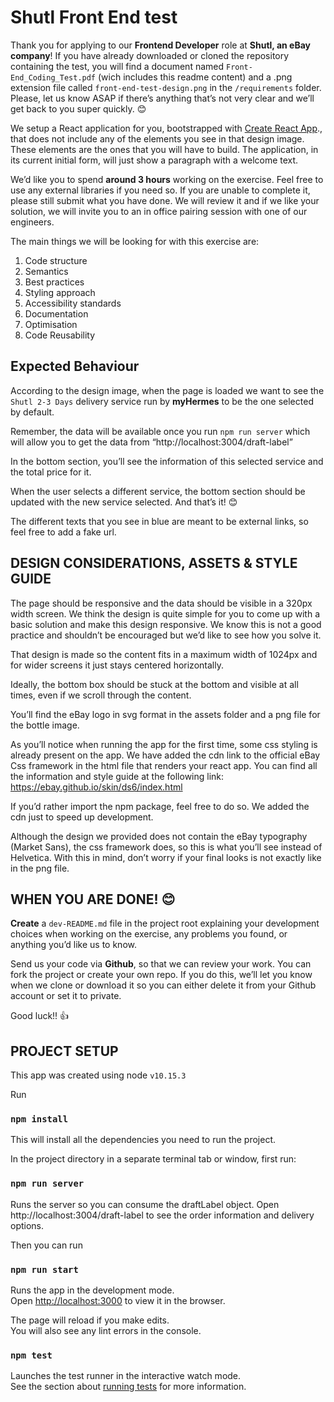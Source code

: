 # Shutl Front End test

Thank you for applying to our **Frontend Developer** role at **Shutl, an eBay company**! 
If you have already downloaded or cloned the repository containing the test, you will find a document named ```Front-End_Coding_Test.pdf``` (wich includes this readme content) and a .png extension file called ```front-end-test-design.png``` in the ```/requirements``` folder. Please, let us know ASAP if there’s anything that’s not very clear and we’ll get back to you super quickly. 😊

We setup a React application for you, bootstrapped with [Create React App](https://github.com/facebook/create-react-app)., that does not include any of the elements you see in that design image. These elements are the ones that you will have to build. The application, in its current initial form, will just show a paragraph with a welcome text.


We’d like you to spend **around 3 hours** working on the exercise. Feel free to use any external libraries if you need so. If you are unable to complete it, please still submit what you have done. We will review it and if we like your solution, we will invite you to an in office pairing session with one of our engineers.

The main things we will be looking for with this exercise are:

1. Code structure
2. Semantics
3. Best practices
4. Styling approach
5. Accessibility standards
6. Documentation
7. Optimisation
8. Code Reusability


## Expected Behaviour

According to the design image, when the page is loaded we want to see the ```Shutl 2-3 Days``` delivery service run by **myHermes** to be the one selected by default.

Remember, the data will be available once you run `npm run server` which will allow you to get the data from “http://localhost:3004/draft-label”

In the bottom section, you’ll see the information of this selected service and the total price for it.

When the user selects a different service, the bottom section should be updated with the new service selected. And that’s it! 😊

The different texts that you see in blue are meant to be external links, so feel free to add a fake url.


## DESIGN CONSIDERATIONS, ASSETS & STYLE GUIDE

The page should be responsive and the data should be visible in a 320px width screen. We think the design is quite simple for you to come up with a basic solution and make this design responsive. We know this is not a good practice and shouldn’t be encouraged but we’d like to see how you solve it.

That design is made so the content fits in a maximum width of 1024px and for wider screens it just stays centered horizontally.

Ideally, the bottom box should be stuck at the bottom and visible at all times, even if we scroll through the content.

You’ll find the eBay logo in svg format in the assets folder and a png file for the bottle image.


As you’ll notice when running the app for the first time, some css styling is already present on the app. We have added the cdn link to the official eBay Css framework in the html file that renders your react app. You can find all the information and style guide at the following link: https://ebay.github.io/skin/ds6/index.html

If you’d rather import the npm package, feel free to do so. We added the cdn just to speed up development.

Although the design we provided does not contain the eBay typography (Market Sans), the css framework does, so this is what you’ll see instead of Helvetica. With this in mind, don’t worry if your final looks is not exactly like in the png file.


## WHEN YOU ARE DONE! 😊

**Create** a ```dev-README.md``` file in the project root explaining your development choices when working on the exercise, any problems you found, or anything you’d like us to know.

Send us your code via **Github**, so that we can review your work. You can fork the project or create your own repo. If you do this, we’ll let you know when we clone or download it so you can either delete it from your Github account or set it to private.

Good luck!! 👍


## PROJECT SETUP

This app was created using node ```v10.15.3```

Run
### `npm install`
This will install all the dependencies you need to run the project.


In the project directory in a separate terminal tab or window, first run:
### `npm run server`
Runs the server so you can consume the draftLabel object. Open http://localhost:3004/draft-label to see the order information and delivery options.


Then you can run
### `npm run start`
Runs the app in the development mode.<br>
Open [http://localhost:3000](http://localhost:3000) to view it in the browser.

The page will reload if you make edits.<br>
You will also see any lint errors in the console.

### `npm test`

Launches the test runner in the interactive watch mode.<br>
See the section about [running tests](https://facebook.github.io/create-react-app/docs/running-tests) for more information.
